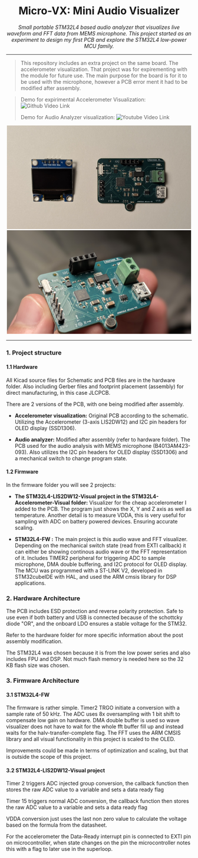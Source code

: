 <h1 align="center"> Micro-VX: Mini Audio Visualizer </h1>

<div align="center">
<i> Small portable STM32L4 based audio analyzer that visualizes live waveform and FFT data from MEMS microphone. This project started as an experiment to design my first PCB and explore the STM32L4 low-power MCU family. </i>
</div>

---

> This repository includes an extra project on the same board. The accelerometer visualization. That project was for expirementing with the module for future use. The main purpose for the board is for it to be used with the microphone, however a PCB error ment it had to be modified after assembly.
>

> Demo for expirimental Accelerometer Visualization: ![Github Video Link](https://github.com/user-attachments/assets/0a82b6ed-7fab-43ed-bdb7-8c6c1341423e) 
>
> Demo for Audio Analyzer visualization: ![Youtube Video Link](https://www.youtube.com/watch?v=JHZs5dUxs48)


<p align="center">
  <img src="Docs/Images/formal-micro-vx.jpg" alt="Micro-VX board and OLED module" width="500"/>
  <img src="Docs/Images/holding-micro-vx.jpg" alt="Close-up of the assembled STM32L4 Micro-VX board" width="500"/>
</p>

---

### 1. Project structure

#### 1.1 Hardware

All Kicad source files for Schematic and PCB files are in the hardware folder. Also including Gerber files and footprint placement (assembly) for direct manufacturing, in this case JLCPCB. 

There are 2 versions of the PCB, with one being modified after assembly.

* **Accelerometer visualization:** 
Original PCB according to the schematic. Utilizing the Accelerometer (3-axis LIS2DW12) and I2C pin headers for OLED display (SSD1306).

* **Audio analyzer:**
Modified after assembly (refer to hardware folder). The PCB used for the audio analysis with MEMS microphone (B4013AM423-093). Also utilizes the I2C pin headers for OLED display (SSD1306) and a mechanical switch to change program state. 

#### 1.2 Firmware

In the firmware folder you will see 2 projects: 

* **The STM32L4-LIS2DW12-Visual project in the STM32L4-Accelerometer-Visual folder:**
Visualizer for the cheap accelerometer I added to the PCB. The program just shows the X, Y and Z axis as well as temperature. Another detail is to measure VDDA, this is very useful for sampling with ADC on battery powered devices. Ensuring accurate scaling. 

* **STM32L4-FW :**
The main project is this audio wave and FFT visualizer. Depending on the mechanical switch state (read from EXTI callback) it can either be showing continous audio wave or the FFT representation of it. Includes TIMER2 peripheral for triggering ADC to sample microphone, DMA double buffering, and I2C protocol for OLED display. The MCU was programmed with a ST-LINK V2, developed in STM32cubeIDE with HAL, and used the ARM cmsis library for DSP applications. 

### 2. Hardware Architecture
The PCB includes ESD protection and reverse polarity protection. Safe to use even if both battery and USB is connected because of the schottcky diode "OR", and the onboard LDO ensures a stable voltage for the STM32.  

Refer to the hardware folder for more specific information about the post assembly modification. 

The STM32L4 was chosen because it is from the low power series and also includes FPU and DSP. Not much flash memory is needed here so the 32 KB flash size was chosen. 

### 3. Firmware Architecture

#### 3.1 STM32L4-FW 

The firmware is rather simple. Timer2 TRGO initiate a conversion with a sample rate of 50 kHz. The ADC uses 8x oversampling with 1 bit shift to compensate low gain on hardware. DMA double buffer is used so wave visualizer does not have to wait for the whole fft buffer fill up and instead waits for the halv-transfer-complete flag. The FFT uses the ARM CMSIS library and all visual functionality in this project is scaled to the OLED.

Improvements could be made in terms of optimization and scaling, but that is outside the scope of this project.  

#### 3.2 STM32L4-LIS2DW12-Visual project 
Timer 2 triggers ADC injected group conversion, the callback function then stores the raw ADC value to a variable and sets a data ready flag

Timer 15 triggers normal ADC conversion, the callback function then stores the raw ADC value to a variable and sets a data ready flag

VDDA conversion just uses the last non zero value to calculate the voltage based on the formula from the datasheet. 

For the accelerometer the Data-Ready interrupt pin is connected to EXTI pin on microcontroller, when state changes on the pin the microcontroller notes this with a flag to later use in the superloop. 

